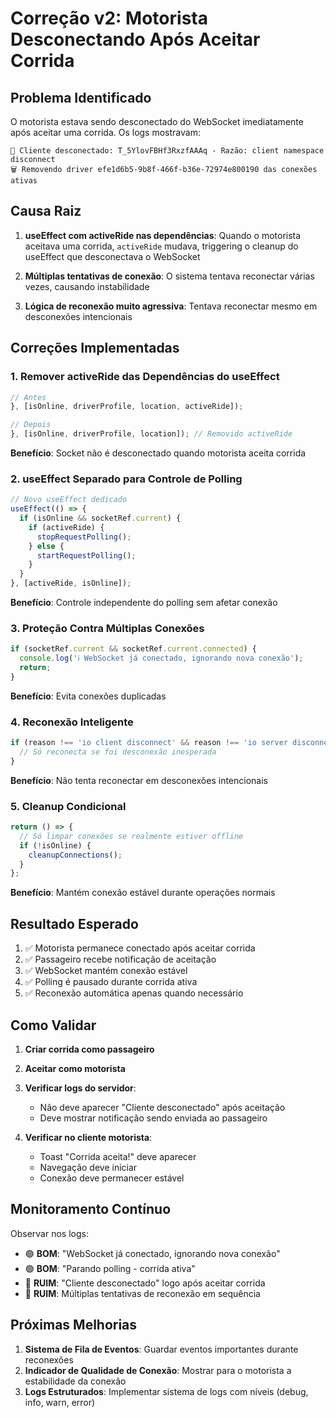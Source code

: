 # Correção v2: Motorista Desconectando Após Aceitar Corrida

## Problema Identificado

O motorista estava sendo desconectado do WebSocket imediatamente após aceitar uma corrida. Os logs mostravam:
```
🔌 Cliente desconectado: T_5YlovFBHf3RxzfAAAq - Razão: client namespace disconnect
🗑️ Removendo driver efe1d6b5-9b8f-466f-b36e-72974e800190 das conexões ativas
```

## Causa Raiz

1. **useEffect com activeRide nas dependências**: Quando o motorista aceitava uma corrida, `activeRide` mudava, triggering o cleanup do useEffect que desconectava o WebSocket

2. **Múltiplas tentativas de conexão**: O sistema tentava reconectar várias vezes, causando instabilidade

3. **Lógica de reconexão muito agressiva**: Tentava reconectar mesmo em desconexões intencionais

## Correções Implementadas

### 1. **Remover activeRide das Dependências do useEffect**
```javascript
// Antes
}, [isOnline, driverProfile, location, activeRide]);

// Depois
}, [isOnline, driverProfile, location]); // Removido activeRide
```
**Benefício**: Socket não é desconectado quando motorista aceita corrida

### 2. **useEffect Separado para Controle de Polling**
```javascript
// Novo useEffect dedicado
useEffect(() => {
  if (isOnline && socketRef.current) {
    if (activeRide) {
      stopRequestPolling();
    } else {
      startRequestPolling();
    }
  }
}, [activeRide, isOnline]);
```
**Benefício**: Controle independente do polling sem afetar conexão

### 3. **Proteção Contra Múltiplas Conexões**
```javascript
if (socketRef.current && socketRef.current.connected) {
  console.log('ℹ️ WebSocket já conectado, ignorando nova conexão');
  return;
}
```
**Benefício**: Evita conexões duplicadas

### 4. **Reconexão Inteligente**
```javascript
if (reason !== 'io client disconnect' && reason !== 'io server disconnect') {
  // Só reconecta se foi desconexão inesperada
}
```
**Benefício**: Não tenta reconectar em desconexões intencionais

### 5. **Cleanup Condicional**
```javascript
return () => {
  // Só limpar conexões se realmente estiver offline
  if (!isOnline) {
    cleanupConnections();
  }
};
```
**Benefício**: Mantém conexão estável durante operações normais

## Resultado Esperado

1. ✅ Motorista permanece conectado após aceitar corrida
2. ✅ Passageiro recebe notificação de aceitação
3. ✅ WebSocket mantém conexão estável
4. ✅ Polling é pausado durante corrida ativa
5. ✅ Reconexão automática apenas quando necessário

## Como Validar

1. **Criar corrida como passageiro**
2. **Aceitar como motorista**
3. **Verificar logs do servidor**:
   - Não deve aparecer "Cliente desconectado" após aceitação
   - Deve mostrar notificação sendo enviada ao passageiro

4. **Verificar no cliente motorista**:
   - Toast "Corrida aceita!" deve aparecer
   - Navegação deve iniciar
   - Conexão deve permanecer estável

## Monitoramento Contínuo

Observar nos logs:
- 🟢 **BOM**: "WebSocket já conectado, ignorando nova conexão"
- 🟢 **BOM**: "Parando polling - corrida ativa"
- 🔴 **RUIM**: "Cliente desconectado" logo após aceitar corrida
- 🔴 **RUIM**: Múltiplas tentativas de reconexão em sequência

## Próximas Melhorias

1. **Sistema de Fila de Eventos**: Guardar eventos importantes durante reconexões
2. **Indicador de Qualidade de Conexão**: Mostrar para o motorista a estabilidade da conexão
3. **Logs Estruturados**: Implementar sistema de logs com níveis (debug, info, warn, error)